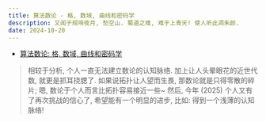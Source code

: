 ```yaml
---
title: 算法数论 - 格, 数域, 曲线和密码学
description: 又闻子规啼夜月, 愁空山. 蜀道之难, 难于上青天! 使人听此凋朱颜.
date: 2024-10-20
---
```


- [算法数论: 格, 数域, 曲线和密码学](https://book.douban.com/subject/30857449/)

> 相较于分析, 个人一直无法建立数论的认知脉络.
  加上让人头晕眼花的近世代数, 就更是抓耳挠腮了.
  如果说拓扑让人望而生畏, 那数论就是只得零散的碎片;
  嗯, 数论于个人而言比拓扑容易接近一些~
  然后, 今年 (2025) 个人又有了再次挑战的信心了,
  希望能有一个明显的进步, 比如: 得到一个浅薄的认知脉络!
